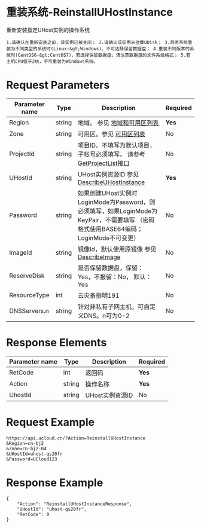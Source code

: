 # 重装系统-ReinstallUHostInstance

重新安装指定UHost实例的操作系统

```
1.请确认在重新安装之前，该实例已被关闭； 2.请确认该实例未挂载UDisk； 3.将原系统重装为不同类型的系统时(Linux-&gt;Windows)，不可选择保留数据盘； 4.重装不同版本的系统时(CentOS6-&gt;CentOS7)，若选择保留数据盘，请注意数据盘的文件系统格式； 5.若主机CPU低于2核，不可重装为Windows系统。
```

# Request Parameters
|Parameter name|Type|Description|Required|
|---|---|---|---|
|Region|string|地域。 参见 [地域和可用区列表](../summary/regionlist.html)|**Yes**|
|Zone|string|可用区。参见 [可用区列表](../summary/regionlist.html)|No|
|ProjectId|string|项目ID。不填写为默认项目，子帐号必须填写。 请参考[GetProjectList接口](../summary/get_project_list.html)|No|
|UHostId|string|UHost实例资源ID 参见 [DescribeUHostInstance](describe_uhost_instance.html)|**Yes**|
|Password|string|如果创建UHost实例时LoginMode为Password，则必须填写，如果LoginMode为KeyPair，不需要填写 （密码格式使用BASE64编码；LoginMode不可变更）|No|
|ImageId|string|镜像Id，默认使用原镜像 参见 [DescribeImage](describe_image.html)|No|
|ReserveDisk|string|是否保留数据盘，保留：Yes，不报留：No， 默认：Yes|No|
|ResourceType|int|云灾备指明191|No|
|DNSServers.n|string|针对非私有子网主机，可自定义DNS。n可为0-2|No|

# Response Elements
|Parameter name|Type|Description|Required|
|---|---|---|---|
|RetCode|int|返回码|**Yes**|
|Action|string|操作名称|**Yes**|
|UhostId|string|UHost实例资源ID|No|

# Request Example
```
https://api.ucloud.cn/?Action=ReinstallUHostInstance
&Region=cn-bj2
&Zone=cn-bj2-04
&UHostId=uhost-qs20fr
&Password=UCloud123
```

# Response Example
```
{
    "Action": "ReinstallUHostInstanceResponse", 
    "UHostId": "uhost-qs20fr", 
    "RetCode": 0
}
```


